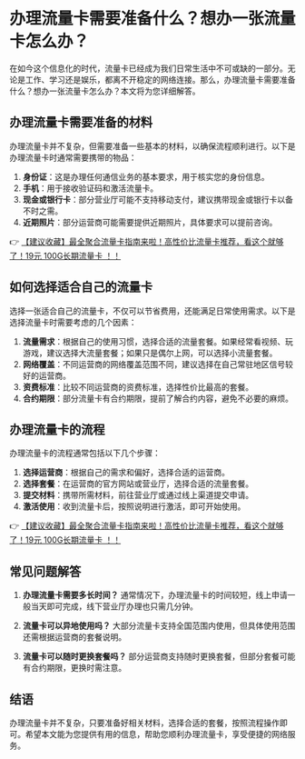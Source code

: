 # 办理流量卡需要准备什么？想办一张流量卡怎么办？

在如今这个信息化的时代，流量卡已经成为我们日常生活中不可或缺的一部分。无论是工作、学习还是娱乐，都离不开稳定的网络连接。那么，办理流量卡需要准备什么？想办一张流量卡怎么办？本文将为您详细解答。

## 办理流量卡需要准备的材料

办理流量卡并不复杂，但需要准备一些基本的材料，以确保流程顺利进行。以下是办理流量卡时通常需要携带的物品：

1. **身份证**：这是办理任何通信业务的基本要求，用于核实您的身份信息。
2. **手机**：用于接收验证码和激活流量卡。
3. **现金或银行卡**：部分营业厅可能不支持移动支付，建议携带现金或银行卡以备不时之需。
4. **近期照片**：部分运营商可能需要提供近期照片，具体要求可以提前咨询。

👉 [【建议收藏】最全聚合流量卡指南来啦！高性价比流量卡推荐，看这个就够了！19元 100G长期流量卡 ！！](https://bit.ly/Liuliangka)

## 如何选择适合自己的流量卡

选择一张适合自己的流量卡，不仅可以节省费用，还能满足日常使用需求。以下是选择流量卡时需要考虑的几个因素：

1. **流量需求**：根据自己的使用习惯，选择合适的流量套餐。如果经常看视频、玩游戏，建议选择大流量套餐；如果只是偶尔上网，可以选择小流量套餐。
2. **网络覆盖**：不同运营商的网络覆盖范围不同，建议选择在自己常驻地区信号较好的运营商。
3. **资费标准**：比较不同运营商的资费标准，选择性价比最高的套餐。
4. **合约期限**：部分流量卡有合约期限，提前了解合约内容，避免不必要的麻烦。

## 办理流量卡的流程

办理流量卡的流程通常包括以下几个步骤：

1. **选择运营商**：根据自己的需求和偏好，选择合适的运营商。
2. **选择套餐**：在运营商的官方网站或营业厅，选择合适的流量套餐。
3. **提交材料**：携带所需材料，前往营业厅或通过线上渠道提交申请。
4. **激活使用**：收到流量卡后，按照说明进行激活，即可开始使用。

👉 [【建议收藏】最全聚合流量卡指南来啦！高性价比流量卡推荐，看这个就够了！19元 100G长期流量卡 ！！](https://bit.ly/Liuliangka)

## 常见问题解答

1. **办理流量卡需要多长时间？**
   通常情况下，办理流量卡的时间较短，线上申请一般当天即可完成，线下营业厅办理也只需几分钟。

2. **流量卡可以异地使用吗？**
   大部分流量卡支持全国范围内使用，但具体使用范围还需根据运营商的套餐说明。

3. **流量卡可以随时更换套餐吗？**
   部分运营商支持随时更换套餐，但部分套餐可能有合约期限，更换时需注意。

## 结语

办理流量卡并不复杂，只要准备好相关材料，选择合适的套餐，按照流程操作即可。希望本文能为您提供有用的信息，帮助您顺利办理流量卡，享受便捷的网络服务。